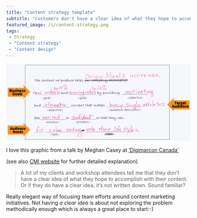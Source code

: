 ```yaml
---
title: "Content strategy template"
subtitle: "Customers don't have a clear idea of what they hope to accomplish with their content. Or if they do have a clear idea, it's not written down."
featured_image: /i/content-strategy.png
tags:
 - Strategy
 - "Content strategy"
 - "Content design"
---
```

![Customers don't have a clear idea of what they hope to accomplish with their content. Or if they do have a clear idea, it's not written down.](/i/content-strat-template-dk.jpg)

I love this graphic from a talk by Meghan Casey at <a href="http://digimarconcanada.ca/keep-your-content-on-strategy-with-this-single-statement-templates/" title="Check out the conference site">‘Digimarcon Canada’</a> 

(see also [CMI website](https://contentmarketinginstitute.com/2016/01/content-on-strategy-templates/) for further detailed explanation)

> A lot of my clients and workshop attendees tell me that they don’t have a clear idea of what they hope to accomplish with their content. Or if they do have a clear idea, it’s not written down. Sound familiar?

Really elegant way of focusing team efforts around content marketing initiatives. Not having _a clear idea_ is about not exploring the problem methodically enough which is always a great place to start:-)
